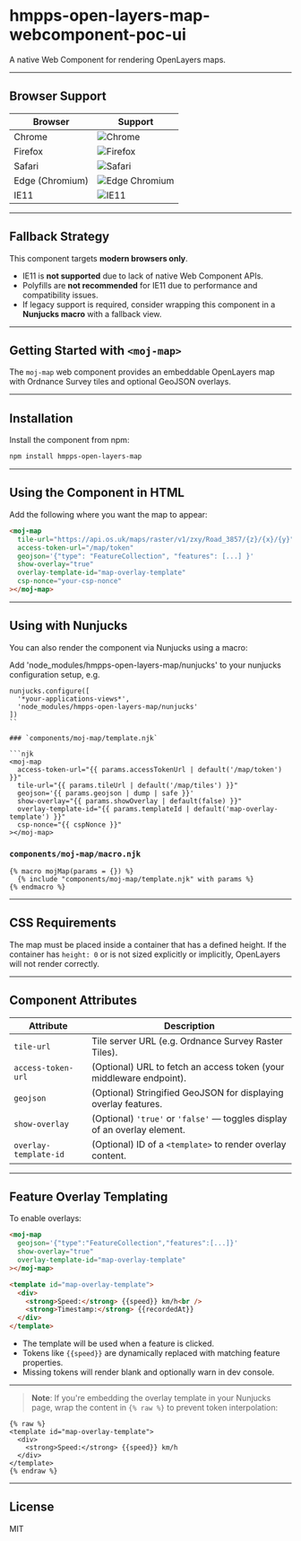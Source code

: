 
# hmpps-open-layers-map-webcomponent-poc-ui

A native Web Component for rendering OpenLayers maps.

---

## Browser Support

| Browser   | Support |
|-----------|---------|
| Chrome    | ![Chrome](https://img.shields.io/badge/support-yes-brightgreen) |
| Firefox   | ![Firefox](https://img.shields.io/badge/support-yes-brightgreen) |
| Safari    | ![Safari](https://img.shields.io/badge/support-yes-brightgreen) |
| Edge (Chromium) | ![Edge Chromium](https://img.shields.io/badge/support-yes-brightgreen) |
| IE11      | ![IE11](https://img.shields.io/badge/support-no-red) |

---

## Fallback Strategy

This component targets **modern browsers only**.

- IE11 is **not supported** due to lack of native Web Component APIs.
- Polyfills are **not recommended** for IE11 due to performance and compatibility issues.
- If legacy support is required, consider wrapping this component in a **Nunjucks macro** with a fallback view.

---

## Getting Started with `<moj-map>`

The `moj-map` web component provides an embeddable OpenLayers map with Ordnance Survey tiles and optional GeoJSON overlays.

---

## Installation

Install the component from npm:

```bash
npm install hmpps-open-layers-map
```

---

## Using the Component in HTML

Add the following where you want the map to appear:

```html
<moj-map
  tile-url="https://api.os.uk/maps/raster/v1/zxy/Road_3857/{z}/{x}/{y}"
  access-token-url="/map/token"
  geojson='{"type": "FeatureCollection", "features": [...] }'
  show-overlay="true"
  overlay-template-id="map-overlay-template"
  csp-nonce="your-csp-nonce"
></moj-map>
```

---

## Using with Nunjucks

You can also render the component via Nunjucks using a macro:

Add 'node_modules/hmpps-open-layers-map/nunjucks' to your nunjucks configuration setup, e.g.

```
nunjucks.configure([
  '*your-applications-views*',
  'node_modules/hmpps-open-layers-map/nunjucks'
])
``

### `components/moj-map/template.njk`

```njk
<moj-map
  access-token-url="{{ params.accessTokenUrl | default('/map/token') }}"
  tile-url="{{ params.tileUrl | default('/map/tiles') }}"
  geojson='{{ params.geojson | dump | safe }}'
  show-overlay="{{ params.showOverlay | default(false) }}"
  overlay-template-id="{{ params.templateId | default('map-overlay-template') }}"
  csp-nonce="{{ cspNonce }}"
></moj-map>
```

### `components/moj-map/macro.njk`

```njk
{% macro mojMap(params = {}) %}
  {% include "components/moj-map/template.njk" with params %}
{% endmacro %}
```

---

## CSS Requirements

The map must be placed inside a container that has a defined height. If the container has `height: 0` or is not sized explicitly or implicitly, OpenLayers will not render correctly.

---

## Component Attributes

| Attribute              | Description                                                               |
|------------------------|---------------------------------------------------------------------------|
| `tile-url`             | Tile server URL (e.g. Ordnance Survey Raster Tiles).                      |
| `access-token-url`     | (Optional) URL to fetch an access token (your middleware endpoint).       |
| `geojson`              | (Optional) Stringified GeoJSON for displaying overlay features.           |
| `show-overlay`         | (Optional) `'true'` or `'false'` — toggles display of an overlay element. |
| `overlay-template-id`  | (Optional) ID of a `<template>` to render overlay content.                |

---

## Feature Overlay Templating

To enable overlays:

```html
<moj-map
  geojson='{"type":"FeatureCollection","features":[...]}'
  show-overlay="true"
  overlay-template-id="map-overlay-template"
></moj-map>

<template id="map-overlay-template">
  <div>
    <strong>Speed:</strong> {{speed}} km/h<br />
    <strong>Timestamp:</strong> {{recordedAt}}
  </div>
</template>
```

- The template will be used when a feature is clicked.
- Tokens like `{{speed}}` are dynamically replaced with matching feature properties.
- Missing tokens will render blank and optionally warn in dev console.

---

> **Note**: If you're embedding the overlay template in your Nunjucks page, wrap the content in `{% raw %}` to prevent token interpolation:

```njk
{% raw %}
<template id="map-overlay-template">
  <div>
    <strong>Speed:</strong> {{speed}} km/h
  </div>
</template>
{% endraw %}
```

---

## License

MIT
